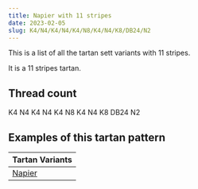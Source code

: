 ```yaml
---
title: Napier with 11 stripes
date: 2023-02-05
slug: K4/N4/K4/N4/K4/N8/K4/N4/K8/DB24/N2
---
```

This is a list of all the tartan sett variants with 11 stripes.

It is a 11 stripes tartan.


## Thread count
K4 N4 K4 N4 K4 N8 K4 N4 K8 DB24 N2

## Examples of this tartan pattern

| Tartan Variants |
|---------------|
| [Napier](/variants/k4/n4/k4/n4/k4/n8/k4/n4/k8/db24/n2-db000064-k000000-nd0d0d0)||
